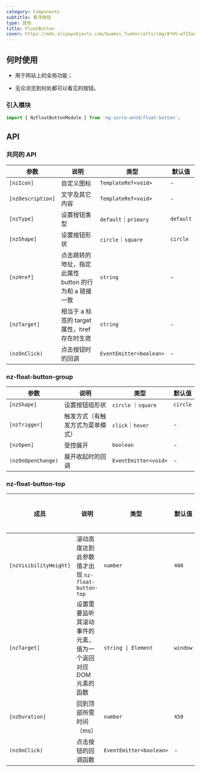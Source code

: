 ```yaml
---
category: Components
subtitle: 悬浮按钮
type: 其他
title: FloatButton
cover: https://mdn.alipayobjects.com/huamei_7uahnr/afts/img/A*HS-wTIIwu0kAAAAAAAAAAAAADrJ8AQ/original
---
```


## 何时使用

- 用于网站上的全局功能；

- 无论浏览到何处都可以看见的按钮。

### 引入模块

```ts
import { NzFloatButtonModule } from 'ng-zorro-antd/float-button';
```

## API

### 共同的 API

| 参数              | 说明                                                  | 类型                    | 默认值    |
| ----------------- | ----------------------------------------------------- | ----------------------- | --------- |
| `[nzIcon]`        | 自定义图标                                            | `TemplateRef<void>`     | -         |
| `[nzDescription]` | 文字及其它内容                                        | `TemplateRef<void>`     | -         |
| `[nzType]`        | 设置按钮类型                                          | `default`｜`primary`    | `default` |
| `[nzShape]`       | 设置按钮形状                                          | `circle`｜`square`      | `circle`  |
| `[nzHref]`        | 点击跳转的地址，指定此属性 button 的行为和 a 链接一致 | `string`                | -         |
| `[nzTarget]`      | 相当于 a 标签的 target 属性，href 存在时生效          | `string`                | -         |
| `(nzOnClick)`     | 点击按钮时的回调                                      | `EventEmitter<boolean>` | -         |

### nz-float-button-group

| 参数               | 说明                             | 类型                 | 默认值   |
| ------------------ | -------------------------------- | -------------------- | -------- |
| `[nzShape]`        | 设置按钮组形状                   | `circle` ｜`square`  | `circle` |
| `[nzTrigger]`      | 触发方式（有触发方式为菜单模式） | `click`｜`hover`     | -        |
| `[nzOpen]`         | 受控展开                         | `boolean`            | -        |
| `(nzOnOpenChange)` | 展开收起时的回调                 | `EventEmitter<void>` | -        |

### nz-float-button-top

| 成员                   | 说明                                                          | 类型                    | 默认值   | 全局配置 |
| ---------------------- | ------------------------------------------------------------- | ----------------------- | -------- | -------- |
| `[nzVisibilityHeight]` | 滚动高度达到此参数值才出现 `nz-float-button-top`              | `number`                | `400`    | ✅       |
| `[nzTarget]`           | 设置需要监听其滚动事件的元素，值为一个返回对应 DOM 元素的函数 | `string \| Element`     | `window` |
| `[nzDuration]`         | 回到顶部所需时间（ms）                                        | `number`                | `450`    |
| `(nzOnClick)`          | 点击按钮的回调函数                                            | `EventEmitter<boolean>` | -        |
